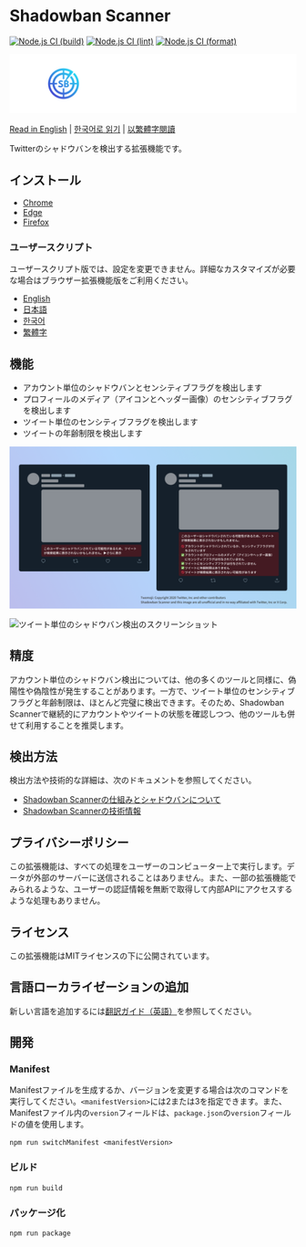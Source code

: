 # Shadowban Scanner

[![Node.js CI (build)](https://github.com/Robot-Inventor/shadowban-scanner/actions/workflows/build.yml/badge.svg)](https://github.com/Robot-Inventor/shadowban-scanner/actions/workflows/build.yml) [![Node.js CI (lint)](https://github.com/Robot-Inventor/shadowban-scanner/actions/workflows/lint.yml/badge.svg)](https://github.com/Robot-Inventor/shadowban-scanner/actions/workflows/lint.yml) [![Node.js CI (format)](https://github.com/Robot-Inventor/shadowban-scanner/actions/workflows/format.yml/badge.svg)](https://github.com/Robot-Inventor/shadowban-scanner/actions/workflows/format.yml)

![Shadowban Scannerのロゴ](doc/image/logo.svg)

[Read in English](README.md) | [한국어로 읽기](README_ko.md) | [以繁體字閱讀](README_zh_tw.md)

Twitterのシャドウバンを検出する拡張機能です。

## インストール

- [Chrome](https://chrome.google.com/webstore/detail/enlganfikppbjhabhkkilafmkhifadjd/)
- [Edge](https://microsoftedge.microsoft.com/addons/detail/shadowban-scanner/kfeecmboomhggeeceipnbbdjmhjoccbl)
- [Firefox](https://addons.mozilla.org/firefox/addon/shadowban-scanner/)

### ユーザースクリプト

ユーザースクリプト版では、設定を変更できません。詳細なカスタマイズが必要な場合はブラウザー拡張機能版をご利用ください。

- [English](https://raw.githubusercontent.com/Robot-Inventor/shadowban-scanner/main/userScript/en.user.js)
- [日本語](https://raw.githubusercontent.com/Robot-Inventor/shadowban-scanner/main/userScript/ja.user.js)
- [한국어](https://raw.githubusercontent.com/Robot-Inventor/shadowban-scanner/main/userScript/ko.user.js)
- [繁體字](https://raw.githubusercontent.com/Robot-Inventor/shadowban-scanner/main/userScript/zh_TW.user.js)

## 機能

- アカウント単位のシャドウバンとセンシティブフラグを検出します
- プロフィールのメディア（アイコンとヘッダー画像）のセンシティブフラグを検出します
- ツイート単位のセンシティブフラグを検出します
- ツイートの年齢制限を検出します

![アカウント単位のシャドウバン検出のスクリーンショット](doc/image/screenshot2_ja.png)

![ツイート単位のシャドウバン検出のスクリーンショット](doc/image/screenshot1_ja.png)

## 精度

アカウント単位のシャドウバン検出については、他の多くのツールと同様に、偽陽性や偽陰性が発生することがあります。一方で、ツイート単位のセンシティブフラグと年齢制限は、ほとんど完璧に検出できます。そのため、Shadowban Scannerで継続的にアカウントやツイートの状態を確認しつつ、他のツールも併せて利用することを推奨します。

## 検出方法

検出方法や技術的な詳細は、次のドキュメントを参照してください。

- [Shadowban Scannerの仕組みとシャドウバンについて](./doc/ja/about-shadowban.md)
- [Shadowban Scannerの技術情報](./doc/ja/technical-information.md)

## プライバシーポリシー

この拡張機能は、すべての処理をユーザーのコンピューター上で実行します。データが外部のサーバーに送信されることはありません。また、一部の拡張機能でみられるような、ユーザーの認証情報を無断で取得して内部APIにアクセスするような処理もありません。

## ライセンス

この拡張機能はMITライセンスの下に公開されています。

## 言語ローカライゼーションの追加

新しい言語を追加するには[翻訳ガイド（英語）](doc/localization.md)を参照してください。

## 開発

### Manifest

Manifestファイルを生成するか、バージョンを変更する場合は次のコマンドを実行してください。``<manifestVersion>``には2または3を指定できます。また、Manifestファイル内の``version``フィールドは、``package.json``の``version``フィールドの値を使用します。

```console
npm run switchManifest <manifestVersion>
```

### ビルド

```console
npm run build
```

### パッケージ化

```console
npm run package
```
